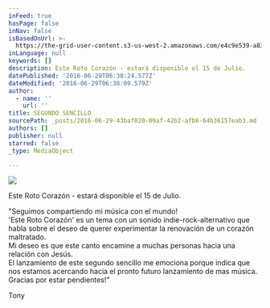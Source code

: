 ```yaml
---
inFeed: true
hasPage: false
inNav: false
isBasedOnUrl: >-
  https://the-grid-user-content.s3-us-west-2.amazonaws.com/e4c9e539-a831-4fcd-8a17-1ad55383a2c6.jpg
inLanguage: null
keywords: []
description: Este Roto Corazón - estará disponible el 15 de Julio.
datePublished: '2016-06-29T06:38:24.577Z'
dateModified: '2016-06-29T06:38:09.579Z'
author:
  - name: ''
    url: ''
title: SEGUNDO SENCILLO
sourcePath: _posts/2016-06-29-43baf020-09af-42b2-afb6-64b36157eab3.md
authors: []
publisher: null
starred: false
_type: MediaObject

---
```

![](https://the-grid-user-content.s3-us-west-2.amazonaws.com/e4c9e539-a831-4fcd-8a17-1ad55383a2c6.jpg)

Este Roto Corazón - estará disponible el 15 de Julio.

"Seguimos compartiendo mi música con el mundo!  
'Este Roto Corazón' es un tema con un sonido indie-rock-alternativo que habla sobre el deseo de querer experimentar la renovación de un corazón maltratado.  
Mi deseo es que este canto encamine a muchas personas hacia una relación con Jesús.  
El lanzamiento de este segundo sencillo me emociona porque indica que nos estamos acercando hacia el pronto futuro lanzamiento de mas música.  
Gracias por estar pendientes!"

Tony